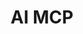 ---
title: 'AI MCP'
name: 'AI MCP'

content_type: plugin
tier: ai_gateway_enterprise
publisher: kong-inc
description: Convert any API into a working MCP server

products:
    - gateway
    - ai-gateway

works_on:
    - on-prem
    - konnect

min_version:
    gateway: '3.12'

topologies:
  on_prem:
    - hybrid
    - db-less
    - traditional
  konnect_deployments:
    - hybrid
    - cloud-gateways
    - serverless

icon: ai-prompt-compressor.png

categories:
  - ai

tags:
  - ai

related_resources:
  - text: About AI Gateway
    url: /ai-gateway/
  - text: All AI Gateway plugins
    url: /plugins/?category=ai
  - text: Kong MCP traffic gateway
    url: /mcp/
    icon: /assets/icons/mcp.svg

search_aliases:
  - ai
  - llm
  - artificial
  - intelligence
  - language
  - model
---